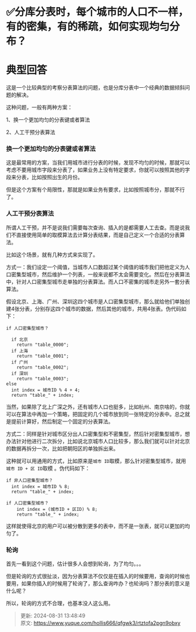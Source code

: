 # ✅分库分表时，每个城市的人口不一样，有的密集，有的稀疏，如何实现均匀分布？

# 典型回答


这是一个比较典型的考察分表算法的问题，也是分库分表中一个经典的数据倾斜问题的解决。



这种问题，一般有两种方案：



1、换一个更加均匀的分表键或者算法

2、人工干预分表算法



### 换一个更加均匀的分表键或者算法


这是最常用的方案，当我们用城市进行分表的时候，发现不均匀的时候，那就可以考虑不要用城市字段来分表了，如果业务上没有特定要求，你就可以按照其他的字段来分表，比如按照出生的月份。





但是这个方案有个局限性，那就是如果业务有要求，比如按照城市分，那就不行了。



### 人工干预分表算法


所谓人工干预，并不是说我们需要每次查询、插入的是都需要人工去查。而是说我们不直接使用简单的取模算法去计算分表结果，而是自己定义一个合适的分表算法。



比如这个场景，就有几种方式来实现了。



方式一：我们设定一个阈值，当城市人口数超过某个阈值的城市我们把他定义为人口密集型城市，然后维护一个列表，一般来说都不太会需要变化。然后在分表算法中，针对人口密集型城市走单独的分表算法。而人口不密集的城市走另外一套分表算法。



假设北京、上海、广州、深圳这四个城市是人口密集型城市，那么就给他们单独创建4张分表，分别存这四个城市的数据，然后其他的城市，共用4张表。伪代码如下：



```plain
if 人口密集型城市？

  if 北京
    return "table_0000";
  if 上海
    return "table_0001";
  if 广州
    return "table_0002";
  if 深圳
    return "table_0003";
else 
  int index = 城市ID % 4 + 4;
  return "table_" + index;
```



当然，如果除了北上广深之外，还有城市人口也挺多，比如杭州、南京啥的，你就可以在算法中再加一个策略，把固定的几个城市放到同一张特定的分表中。总之就是提前计算好，然后制定一个固定的分表算法。



方式二：同样是针对城市区分出人口密集型和不密集型，然后针对密集型城市，想办法针对他进行二次拆分，比如说北京城市人口比较多，那么我们就可以针对北京的数据再拆分一次，比如把朝阳区的单独拆出来。



这种就可以用通用的方式，比如原来是`城市 ID`取模，那么针对密集型城市，就用`城市 ID + 区 ID`取模 。伪代码如下：



```plain
if 非人口密集型城市？
  int index = 城市ID % 8;
  return "table_" + index;

if 人口密集型城市？
    int index = (城市ID + 区ID) % 8;
    return "table_" + index;
```



这样就使得北京的用户可以被分散到更多的表中，而不是一张表，就可以更加的均匀了。





### 轮询


首先一看到这个问题，估计很多人会想到轮询，为了均匀。。。



但是轮询的方式很扯淡，因为分表算法不仅仅是在插入的时候要用，查询的时候也要用，如果你插入的时候用了轮询了，那么查询咋办？也轮询吗？那分表的意义是什么呢？



所以，轮询的方式不合理，也基本没人这么用。



> 更新: 2024-08-31 13:48:49  
> 原文: <https://www.yuque.com/hollis666/qfgwk3/rtztofa2pgn9obxy>